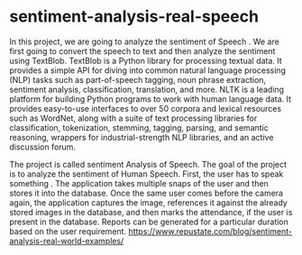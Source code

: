 # sentiment-analysis-real-speech
In this project, we are going to analyze the sentiment of Speech . We are first going to convert the speech to text and then analyze the sentiment using TextBlob. TextBlob is a Python library for processing textual data. It provides a simple API for diving into common natural language processing (NLP) tasks such as part-of-speech tagging, noun phrase extraction, sentiment analysis, classification, translation, and more.
NLTK is a leading platform for building Python programs to work with human language data. It provides easy-to-use interfaces to over 50 corpora and lexical resources such as WordNet, along with a suite of text processing libraries for classification, tokenization, stemming, tagging, parsing, and semantic reasoning, wrappers for industrial-strength NLP libraries, and an active discussion forum.

The project is called sentiment Analysis of Speech. The goal of the project is to analyze the sentiment of Human Speech. First, the user has to speak something . The application takes multiple snaps of the user and then stores it into the database. Once the same user comes before the camera again, the application captures the image, references it against the already stored images in the database, and then marks the attendance, if the user is present in the database. Reports can be generated for a particular duration based on the user requirement.
https://www.repustate.com/blog/sentiment-analysis-real-world-examples/
